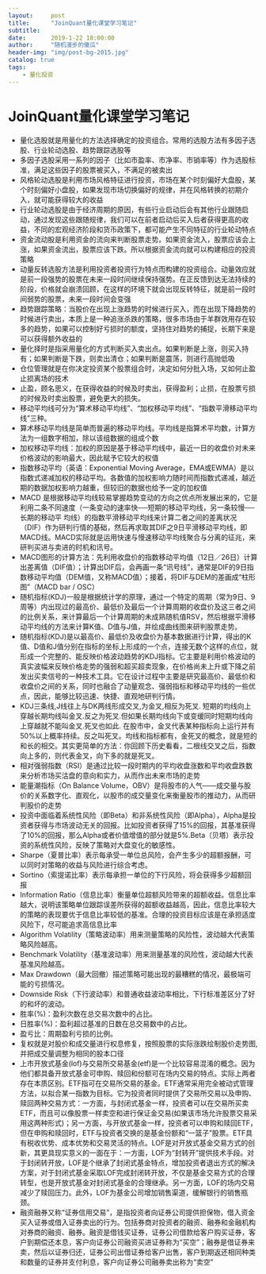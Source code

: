 ```yaml
---
layout:     post
title:      "JoinQuant量化课堂学习笔记"
subtitle:
date:       2019-1-22 18:00:00
author:     "随机漫步的傻瓜"
header-img: "img/post-bg-2015.jpg"
catalog: true
tags:
    - 量化投资
---
```


# JoinQuant量化课堂学习笔记
- 量化选股就是用量化的方法选择确定的投资组合。常用的选股方法有多因子选股、行业轮动选股、趋势跟踪选股等
- 多因子选股采用一系列的因子（比如市盈率、市净率、市销率等）作为选股标准，满足这些因子的股票被买入，不满足的被卖出
- 风格轮动选股是利用市场风格特征进行投资，市场在某个时刻偏好大盘股，某个时刻偏好小盘股，如果发现市场切换偏好的规律，并在风格转换的初期介入，就可能获得较大的收益
- 行业轮动选股是由于经济周期的原因，有些行业启动后会有其他行业跟随启动，通过发现这些跟随规律，我们可以在前者启动后买入后者获得更高的收益，不同的宏观经济阶段和货币政策下，都可能产生不同特征的行业轮动特点
- 资金流动股是利用资金的流向来判断股票走势。如果资金流入，股票应该会上涨，如果资金流出，股票应该下跌。所以根据资金流向就可以构建相应的投资策略
- 动量反转选股方法是利用投资者投资行为特点而构建的投资组合。动量效应就是前一段强势的股票在未来一段时间继续保持强势。在正反馈到达无法持续的阶段，价格就会崩溃回顾，在这样的环境下就会出现反转特征，就是前一段时间弱势的股票，未来一段时间会变强
- 趋势跟踪策略：当股价在出现上涨趋势的时候进行买入，而在出现下降趋势的时候进行卖出，本质上是一种追涨杀跌的策略，很多市场由于羊群效用存在较多的趋势，如果可以控制好亏损时的额度，坚持住对趋势的捕捉，长期下来是可以获得额外收益的
- 量化择时是指采用量化的方式判断买入卖出点。如果判断是上涨，则买入持有；如果判断是下跌，则卖出清仓；如果判断是震荡，则进行高抛低吸
- 仓位管理就是在你决定投资某个股票组合时，决定如何分批入场，又如何止盈止损离场的技术
- 止盈，顾名思义，在获得收益的时候及时卖出，获得盈利；止损，在股票亏损的时候及时卖出股票，避免更大的损失。
- 移动平均线可分为“算术移动平均线”、“加权移动平均线”、“指数平滑移动平均线”三种。
- 算术移动平均线是简单而普遍的移动平均线。平均线是指算术平均数，计算方法为一组数字相加，除以该组数据的组成个数
- 加权移动平均线：加权的原因是基于移动平均线中，最近一日的收盘价对未来价格波动的影响最大，因此赋予它较大的权值
- 指数移动平均（英语：Exponential Moving Average，EMA或EWMA）是以指数式递减加权的移动平均。各数值的加权影响力随时间而指数式递减，越近期的数据加权影响力越重，但较旧的数据也给予一定的加权值
- MACD 是根据移动平均线较易掌握趋势变动的方向之优点所发展出来的，它是利用二条不同速度（一条变动的速率快──短期的移动平均线，另一条较慢──长期的移动平 均线）的指数平滑移动平均线来计算二者之间的差离状况（DIF）作为研判行情的基础，然后再求取其DIF之9日平滑移动平均线，即MACD线。MACD实际就是运用快速与慢速移动平均线聚合与分离的征兆，来研判买进与卖进的时机和讯号。
- MACD图形的计算方法：先利用收盘价的指数移动平均值（12日／26日）计算出差离值（DIF值）；计算出DIF后，会再画一条“讯号线”，通常是DIF的9日指数移动平均值（DEM值，又称MACD值）；接着，将DIF与DEM的差画成“柱形图”（MACD bar / OSC）
- 随机指标(KDJ)一般是根据统计学的原理，通过一个特定的周期（常为9日、9周等）内出现过的最高价、最低价及最后一个计算周期的收盘价及这三者之间的比例关系，来计算最后一个计算周期的未成熟随机值RSV，然后根据平滑移动平均线的方法来计算K值、D值与J值，并绘成曲线图来研判股票走势。
- 随机指标(KDJ)是以最高价、最低价及收盘价为基本数据进行计算，得出的K值、D值和J值分别在指标的坐标上形成的一个点，连接无数个这样的点位，就形成一个完整的、能反映价格波动趋势的KDJ指标。它主要是利用价格波动的真实波幅来反映价格走势的强弱和超买超卖现象，在价格尚未上升或下降之前发出买卖信号的一种技术工具。它在设计过程中主要是研究最高价、最低价和收盘价之间的关系，同时也融合了动量观念、强弱指标和移动平均线的一些优点，因此，能够比较迅速、快捷、直观地研判行情。
- KDJ三条线,J线往上与DK两线形成交叉,为金叉,相反为死叉. 短期的均线向上穿越长期均线叫金叉.反之为死叉.但如果长期均线向下或变缓同时短期均线向上穿越就不能叫金叉.死叉也如此. 在股市中，金叉代表某种指标向上运行并有50%以上概率持续。反之叫死叉。均线和指标都有，金死叉的概念，就是短的和长的相交。其实更简单的方法：你回顾下历史看看，二根线交叉之后，指数向上多的，则代表金叉，向下多的就是死叉。
- 相对强弱指数（RSI）是通过比较一段时期内的平均收盘涨数和平均收盘跌数来分析市场买沽盘的意向和实力，从而作出未来市场的走势
- 能量潮指标（On Balance Volume，OBV）是将股市的人气——成交量与股价的关系数字化、直观化，以股市的成交量变化来衡量股市的推动力，从而研判股价的走势
- 投资中面临着系统性风险（即Beta）和非系统性风险（即Alpha），Alpha是投资者获得与市场波动无关的回报。比如投资者获得了15%的回报，其基准获得了10%的回报，那么Alpha或者价值增值的部分就是5%.Beta（贝塔）表示投资的系统性风险，反映了策略对大盘变化的敏感性。
- Sharpe（夏普比率）表示每承受一单位总风险，会产生多少的超额报酬，可以同时对策略的收益与风险进行综合考虑。
- Sortino（索提诺比率）表示每承担一单位的下行风险，将会获得多少超额回报
- Information Ratio（信息比率）衡量单位超额风险带来的超额收益。信息比率越大，说明该策略单位跟踪误差所获得的超额收益越高，因此，信息比率较大的策略的表现要优于信息比率较低的基准。合理的投资目标应该是在承担适度风险下，尽可能追求高信息比率
- Algorithm Volatility（策略波动率）用来测量策略的风险性，波动越大代表策略风险越高。
- Benchmark Volatility（基准波动率）用来测量基准的风险性，波动越大代表基准风险越高。
- Max Drawdown（最大回撤）描述策略可能出现的最糟糕的情况，最极端可能的亏损情况。
- Downside Risk（下行波动率）和普通收益波动率相比，下行标准差区分了好的和坏的波动。
- 胜率(%)：盈利次数在总交易次数中的占比。
- 日胜率(%)：盈利超过基准的日数在总交易数中的占比。
- 盈亏比：周期盈利亏损的比例。
- 复权就是对股价和成交量进行权息修复，按照股票的实际涨跌绘制股价走势图,并把成交量调整为相同的股本口径
- 上市开放式基金(lof)与交易所交易基金(etf)是一个比较容易混淆的概念。因为他们都具备开放式基金可申购、赎回和份额可在场内交易的特点。实际上两者存在本质区别。ETF指可在交易所交易的基金。ETF通常采用完全被动式管理方法，以拟合某一指数为目标。它为投资者同时提供了交易所交易以及申购、赎回两种交易方式：一方面，与封闭式基金一样，投资者可以在交易所买卖ETF，而且可以像股票一样卖空和进行保证金交易(如果该市场允许股票交易采用这两种形式)；另一方面，与开放式基金一样，投资者可以申购和赎回ETF，但在申购和赎回时，ETF与投资者交换的是基金份额和“一篮子”股票。ETF具有税收优势、成本优势和交易灵活的特点。LOF是对开放式基金交易方式的创新，其更具现实意义的一面在于：一方面，LOF为“封转开”提供技术手段。对于封闭转开放，LOF是个继承了封闭式基金特点，增加投资者退出方式的解决方案，对于封闭式基金采取LOF完成封闭转开放，不仅是基金交易方式的合理转型，也是开放式基金对封闭式基金的合理继承。另一方面，LOF的场内交易减少了赎回压力。此外，LOF为基金公司增加销售渠道，缓解银行的销售瓶颈。
- 融资融券又称“证券信用交易”，是指投资者向证券公司提供担保物，借入资金买入证券或借入证券卖出的行为。包括券商对投资者的融资、融券和金融机构对券商的融资、融券。融资是借钱买证券，证券公司借款给客户购买证券，客户到期偿还本息，客户向证券公司融资买进证券称为“买空”；融券是借证券来卖，然后以证券归还，证券公司出借证券给客户出售，客户到期返还相同种类和数量的证券并支付利息，客户向证券公司融券卖出称为“卖空”
